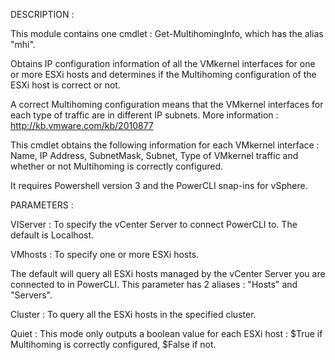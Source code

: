 DESCRIPTION :

This module contains one cmdlet : Get-MultihomingInfo, which has the alias "mhi".

Obtains IP configuration information of all the VMkernel interfaces for one or more ESXi hosts and determines if the Multihoming configuration of the ESXi host is correct or not.

A correct Multihoming configuration means that the VMkernel interfaces for each type of traffic are in different IP subnets.
More information : http://kb.vmware.com/kb/2010877

This cmdlet obtains the following information for each VMkernel interface :
Name, IP Address, SubnetMask, Subnet, Type of VMkernel traffic and whether or not Multihoming is correctly configured.

It requires Powershell version 3 and the PowerCLI snap-ins for vSphere.

PARAMETERS :

VIServer : To specify the vCenter Server to connect PowerCLI to.
The default is Localhost.

VMhosts : To specify one or more ESXi hosts.

The default will query all ESXi hosts managed by the vCenter Server you are connected to in PowerCLI.
This parameter has 2 aliases : "Hosts" and "Servers".

Cluster : To query all the ESXi hosts in the specified cluster.

Quiet : This mode only outputs a boolean value for each ESXi host : $True if Multihoming is correctly configured, $False if not.
